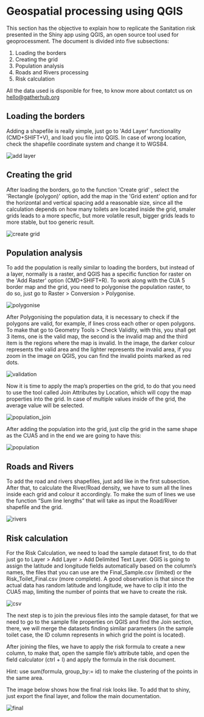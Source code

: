 # Geospatial processing using QGIS

This section has the objective to explain how to replicate the Sanitation risk presented in the Shiny app
using QGIS, an open source tool used for geoprocessment.
The document is divided into five subsections:
1. Loading the borders
2. Creating the grid
3. Population analysis
4. Roads and Rivers processing
5. Risk calculation

All the data used is disponible for free, to know more about contatct us on hello@gatherhub.org

## Loading the borders
Adding a shapefile is really simple, just go to 'Add Layer' functionality (CMD+SHIFT+V), and load you file into
QGIS. In case of wrong location, check the shapefile coordinate system and change it to WGS84.

![add layer](QGIS/addlayer.png)

## Creating the grid
After loading the borders, go to the function 'Create grid' , select the 'Rectangle (polygon)' option,
add the map in the 'Grid extent' option and for the horizontal and vertical spacing add a reasonable size,
since all the calculation depends on how many toilets are located inside the grid, smaler grids leads to a more specfic,
but more volatile result, bigger grids leads to more stable, but too generic result.

![create grid](QGIS/creategrid.png)

## Population analysis

To add the population is really similar to loading the borders, but instead of a layer, normally is a raster,
and QGIS has a specific function for raster on the 'Add Raster' option (CMD+SHIFT+R).
To work along with the CUA 5 border map and the grid, you need to polygonise the population raster,
to do so, just go to Raster > Conversion > Polygonise.

![polygonise](QGIS/polygonise.png)

After Polygonising the population data, it is necessary to check if the polygons are valid,
for example, if lines cross each other or open polygons.
To make that go to Geometry Tools > Check Validity, with this, you shall get 3 items, one is the valid map, the second is the invalid map and the third item is the regions where the map is invalid.
In the image, the darker colour represents the valid area and the lighter represents the invalid area, if you zoom in the image on QGIS, you can find the invalid points marked as red dots.

![validation](QGIS/validation.png)

Now it is time to apply the map’s properties on the grid,
to do that you need to use the tool called Join Attributes by Location,
which will copy the map properties into the grid. 
In case of multiple values inside of the grid, the average value will be selected.

![population_join](QGIS/population_join.png)

After adding the population into the grid,
just clip the grid in the same shape as the CUA5 and in the end we are going to have this:

![population](QGIS/population.png)

## Roads and Rivers

To add the road and rivers shapefiles, just add like in the first subsection.
After that, to calculate the River/Road density, we have to sum all the lines inside each grid and colour it accordingly.
To make the sum of lines we use the function “Sum line lengths” that will take as input the Road/River shapefile and the grid. 

![rivers](QGIS/roadsrivers.png)

## Risk calculation

For the Risk Calculation, we need to load the sample dataset first, to do that just go to Layer > Add Layer > Add Delimited Text Layer.
QGIS is going to assign the latitude and longitude fields automatically based on the column’s names,
the files that you can use are the Final_Sample.csv (limited) or the Risk_Toilet_Final.csv (more complete).
A good observation is that since the actual data has random latitude and longitude, we have to clip it into the CUA5 map,
limiting the number of points that we have to create the risk.

![csv](QGIS/csv.png)

The next step is to join the previous files into the sample dataset, for that we need to go to the sample file properties on QGIS and find the Join section,
there, we will merge the datasets finding similar parameters (in the sample toilet case, the ID column represents in which grid the point is located).

After joining the files, we have to apply the risk formula to create a new column,
to make that, open the sample file’s attribute table, and open the field calculator (ctrl + I) and apply the formula in the risk document.

Hint: use sum(formula, group_by:= id) to make the clustering of the points in the same area.

The image below shows how the final risk looks like. To add that to shiny, just export the final layer,
and follow the main documentation.

![final](QGIS/final.png)











